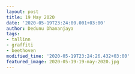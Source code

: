 ```yaml
---
layout: post
title: 19 May 2020
date: '2020-05-19T23:24:00.001+03:00'
author: Dedunu Dhananjaya
tags:
- tallinn
- graffiti
- beethoven
modified_time: '2020-05-19T23:24:26.432+03:00'
featured_image: 2020-05-19-19-may-2020.jpg
---
```

